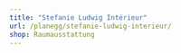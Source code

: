 ```yaml
---
title: "Stefanie Ludwig Intérieur"
url: /planegg/stefanie-ludwig-interieur/
shop: Raumausstattung
---
```

